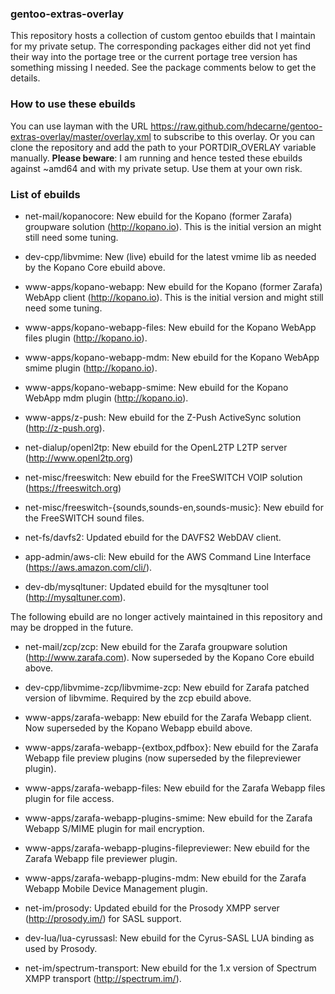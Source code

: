 ### gentoo-extras-overlay
This repository hosts a collection of custom gentoo ebuilds that I maintain for my private setup.
The corresponding packages either did not yet find their way into the portage tree or the current portage tree version has something missing I needed. See the package comments below to get the details.

### How to use these ebuilds
You can use layman with the URL https://raw.github.com/hdecarne/gentoo-extras-overlay/master/overlay.xml to subscribe to this overlay. Or you can clone the repository and add the path to your PORTDIR\_OVERLAY variable manually.
__Please beware__: I am running and hence tested these ebuilds against ~amd64 and with my private setup. Use them at your own risk.

### List of ebuilds

* net-mail/kopanocore: New ebuild for the Kopano (former Zarafa) groupware solution (http://kopano.io). This is the initial version an might still need some tuning.

* dev-cpp/libvmime: New (live) ebuild for the latest vmime lib as needed by the Kopano Core ebuild above.

* www-apps/kopano-webapp: New ebuild for the Kopano (former Zarafa) WebApp client (http://kopano.io). This is the initial version and might still need some tuning.

* www-apps/kopano-webapp-files: New ebuild for the Kopano WebApp files plugin (http://kopano.io).

* www-apps/kopano-webapp-mdm: New ebuild for the Kopano WebApp smime plugin (http://kopano.io).

* www-apps/kopano-webapp-smime: New ebuild for the Kopano WebApp mdm plugin (http://kopano.io).

* www-apps/z-push: New ebuild for the Z-Push ActiveSync solution (http://z-push.org).

* net-dialup/openl2tp: New ebuild for the OpenL2TP L2TP server (http://www.openl2tp.org)

* net-misc/freeswitch: New ebuild for the FreeSWITCH VOIP solution (https://freeswitch.org)

* net-misc/freeswitch-{sounds,sounds-en,sounds-music}: New ebuild for the FreeSWITCH sound files.

* net-fs/davfs2: Updated ebuild for the DAVFS2 WebDAV client.

* app-admin/aws-cli: New ebuild for the AWS Command Line Interface (https://aws.amazon.com/cli/).

* dev-db/mysqltuner: Updated ebuild for the mysqltuner tool (http://mysqltuner.com).

The following ebuild are no longer actively maintained in this repository and may be dropped in the future.

* net-mail/zcp/zcp: New ebuild for the Zarafa groupware solution (http://www.zarafa.com). Now superseded by the Kopano Core ebuild above.

* dev-cpp/libvmime-zcp/libvmime-zcp: New ebuild for Zarafa patched version of libvmime. Required by the zcp ebuild above.

* www-apps/zarafa-webapp: New ebuild for the Zarafa Webapp client. Now superseded by the Kopano Webapp ebuild above.

* www-apps/zarafa-webapp-{extbox,pdfbox}: New ebuild for the Zarafa Webapp file preview plugins (now superseded by the filepreviewer plugin).

* www-apps/zarafa-webapp-files: New ebuild for the Zarafa Webapp files plugin for file access.

* www-apps/zarafa-webapp-plugins-smime: New ebuild for the Zarafa Webapp S/MIME plugin for mail encryption.

* www-apps/zarafa-webapp-plugins-filepreviewer: New ebuild for the Zarafa Webapp file previewer plugin.

* www-apps/zarafa-webapp-plugins-mdm: New ebuild for the Zarafa Webapp Mobile Device Management plugin.

* net-im/prosody: Updated ebuild for the Prosody XMPP server (http://prosody.im/) for SASL support.

* dev-lua/lua-cyrussasl: New ebuild for the Cyrus-SASL LUA binding as used by Prosody.

* net-im/spectrum-transport: New ebuild for the 1.x version of Spectrum XMPP transport (http://spectrum.im/).
